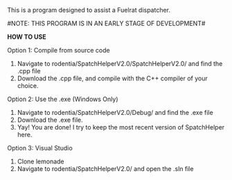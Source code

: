 This is a program designed to assist a Fuelrat dispatcher.

#NOTE: THIS PROGRAM IS IN AN EARLY STAGE OF DEVELOPMENT#

**HOW TO USE**

Option 1: Compile from source code
1) Navigate to rodentia/SpatchHelperV2.0/SpatchHelperV2.0/ and find the .cpp file
2) Download the .cpp file, and compile with the C++ compiler of your choice.

Option 2: Use the .exe (Windows Only)
1) Navigate to rodentia/SpatchHelperV2.0/Debug/ and find the .exe file
2) Download the .exe file. 
3) Yay! You are done! I try to keep the most recent version of SpatchHelper here.

Option 3: Visual Studio
1) Clone lemonade
2) Navigate to rodentia/SpatchHelperV2.0/ and open the .sln file

